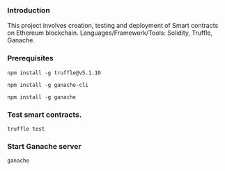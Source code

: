 ### Introduction

This project involves creation, testing and deployment of Smart contracts on Ethereum blockchain. Languages/Framework/Tools: Solidity, Truffle, Ganache.

### Prerequisites

```
npm install -g truffle@v5.1.10

```

```
npm install -g ganache-cli

```

```
npm install -g ganache

```

### Test smart contracts.

```
truffle test
```

### Start Ganache server

```
ganache
```
